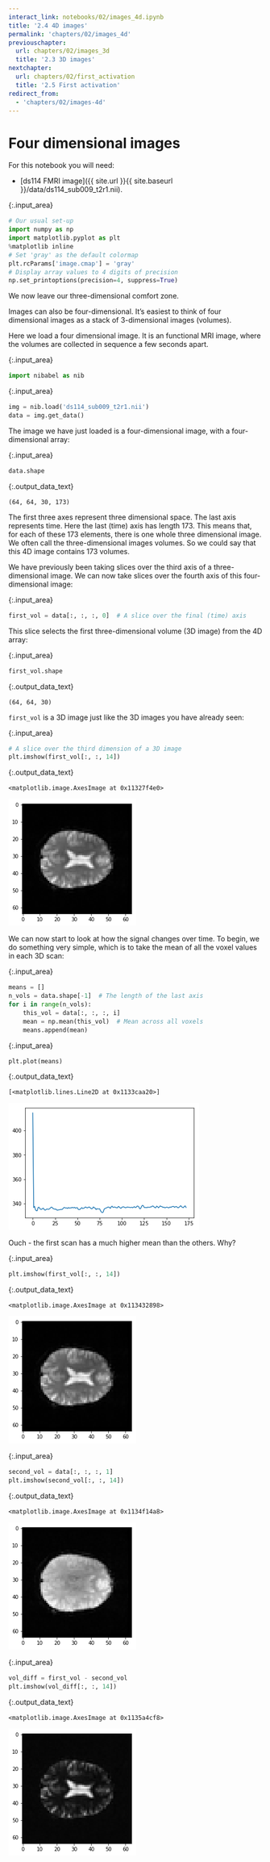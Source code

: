 ```yaml
---
interact_link: notebooks/02/images_4d.ipynb
title: '2.4 4D images'
permalink: 'chapters/02/images_4d'
previouschapter:
  url: chapters/02/images_3d
  title: '2.3 3D images'
nextchapter:
  url: chapters/02/first_activation
  title: '2.5 First activation'
redirect_from:
  - 'chapters/02/images-4d'
---
```


# Four dimensional images

For this notebook you will need:

* [ds114 FMRI image]({{ site.url }}{{ site.baseurl }}/data/ds114_sub009_t2r1.nii).



{:.input_area}
```python
# Our usual set-up
import numpy as np
import matplotlib.pyplot as plt
%matplotlib inline
# Set 'gray' as the default colormap
plt.rcParams['image.cmap'] = 'gray'
# Display array values to 4 digits of precision
np.set_printoptions(precision=4, suppress=True)
```


We now leave our three-dimensional comfort zone.

Images can also be four-dimensional. It’s easiest to think of four dimensional
images as a stack of 3-dimensional images (volumes).

Here we load a four dimensional image. It is an functional MRI image, where
the volumes are collected in sequence a few seconds apart.



{:.input_area}
```python
import nibabel as nib
```




{:.input_area}
```python
img = nib.load('ds114_sub009_t2r1.nii')
data = img.get_data()
```


The image we have just loaded is a four-dimensional image, with a
four-dimensional array:



{:.input_area}
```python
data.shape
```





{:.output_data_text}
```
(64, 64, 30, 173)
```



The first three axes represent three dimensional space. The last axis
represents time. Here the last (time) axis has length 173. This means that,
for each of these 173 elements, there is one whole three dimensional image. We
often call the three-dimensional images volumes. So we could say that this 4D
image contains 173 volumes.

We have previously been taking slices over the third axis of a
three-dimensional image. We can now take slices over the fourth axis of this
four-dimensional image:



{:.input_area}
```python
first_vol = data[:, :, :, 0]  # A slice over the final (time) axis
```


This slice selects the first three-dimensional volume (3D image) from the 4D array:



{:.input_area}
```python
first_vol.shape
```





{:.output_data_text}
```
(64, 64, 30)
```



`first_vol` is a 3D image just like the 3D images you have already seen:




{:.input_area}
```python
# A slice over the third dimension of a 3D image
plt.imshow(first_vol[:, :, 14])
```





{:.output_data_text}
```
<matplotlib.image.AxesImage at 0x11327f4e0>
```




![png](../../images/chapters/02/images_4d_12_1.png)


We can now start to look at how the signal changes over time.  To begin, we do
something very simple, which is to take the mean of all the voxel values in
each 3D scan:



{:.input_area}
```python
means = []
n_vols = data.shape[-1]  # The length of the last axis
for i in range(n_vols):
    this_vol = data[:, :, :, i]
    mean = np.mean(this_vol)  # Mean across all voxels
    means.append(mean)
```




{:.input_area}
```python
plt.plot(means)
```





{:.output_data_text}
```
[<matplotlib.lines.Line2D at 0x1133caa20>]
```




![png](../../images/chapters/02/images_4d_15_1.png)


Ouch - the first scan has a much higher mean than the others.  Why?



{:.input_area}
```python
plt.imshow(first_vol[:, :, 14])
```





{:.output_data_text}
```
<matplotlib.image.AxesImage at 0x113432898>
```




![png](../../images/chapters/02/images_4d_17_1.png)




{:.input_area}
```python
second_vol = data[:, :, :, 1]
plt.imshow(second_vol[:, :, 14])
```





{:.output_data_text}
```
<matplotlib.image.AxesImage at 0x1134f14a8>
```




![png](../../images/chapters/02/images_4d_18_1.png)




{:.input_area}
```python
vol_diff = first_vol - second_vol
plt.imshow(vol_diff[:, :, 14])
```





{:.output_data_text}
```
<matplotlib.image.AxesImage at 0x1135a4cf8>
```




![png](../../images/chapters/02/images_4d_19_1.png)


